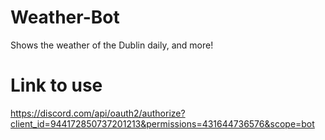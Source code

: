 # Weather-Bot
Shows the weather of the Dublin daily, and more!

# Link to use
https://discord.com/api/oauth2/authorize?client_id=944172850737201213&permissions=431644736576&scope=bot
